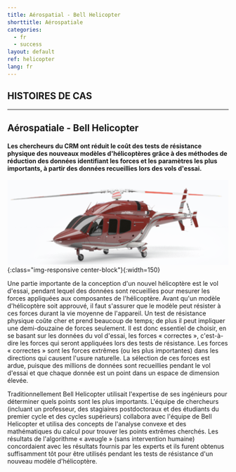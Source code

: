 ```yaml
---
title: Aérospatial - Bell Helicopter
shorttitle: Aérospatiale
categories:
  - fr
  - success
layout: default
ref: helicopter
lang: fr
---
```


## HISTOIRES DE CAS

------

## Aérospatiale - Bell Helicopter

#### Les chercheurs du CRM ont réduit le coût des tests de résistance physique des nouveaux modèles d'hélicoptères grâce à des méthodes de réduction des données identifiant les forces et les paramètres les plus importants, à partir des données recueillies lors des vols d'essai.

![helicopter](/img/portfolio/Helicopter.png){:class="img-responsive center-block"}{:width=150}

Une partie importante de la conception d'un nouvel hélicoptère est le vol
d'essai, pendant lequel des données sont recueillies pour mesurer les
forces appliquées aux composantes de l'hélicoptère. Avant qu'un modèle
d'hélicoptère soit approuvé, il faut s'assurer que le modèle peut résister
à ces forces durant la vie moyenne de l'appareil. Un test de résistance
physique coûte cher et prend beaucoup de temps; de plus il peut impliquer
une demi-douzaine de forces seulement. Il est donc essentiel de choisir,
en se basant sur les données du vol d'essai, les forces « correctes »,
c'est-à-dire les forces qui seront appliquées lors des tests de
résistance. Les forces « correctes » sont les forces extrêmes (ou les plus
importantes) dans les directions qui causent l'usure naturelle. La
sélection de ces forces est ardue, puisque des millions de données sont
recueillies pendant le vol d'essai et que chaque donnée est un point dans
un espace de dimension élevée.

Traditionnellement Bell Helicopter utilisait l'expertise de ses ingénieurs
pour déterminer quels points sont les plus importants. L'équipe de
chercheurs (incluant un professeur, des stagiaires postdoctoraux et des
étudiants du premier cycle et des cycles supérieurs) collabora avec
l'équipe de Bell Helicopter et utilisa des concepts de l'analyse convexe
et des mathématiques du calcul pour trouver les points extrêmes cherchés.
Les résultats de l'algorithme « aveugle » (sans intervention humaine)
concordaient avec les résultats fournis par les experts et ils furent
obtenus suffisamment tôt pour être utilisés pendant les tests de
résistance d'un nouveau modèle d'hélicoptère.